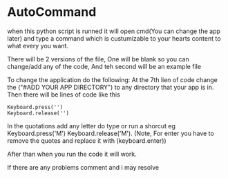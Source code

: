 # AutoCommand
when this python script is runned it will open cmd(You can change the app later)  and type a command which is custumizable to your hearts content to what every you want.

There will be 2 versions of the file, One will be blank so you can change/add any of the code, And teh second will be an example file

To change the application do the following:
  At the 7th lien of code change the ("#ADD YOUR APP DIRECTORY") to any directory that your app is in.
  Then there will be lines of code like this 
    
    Keyboard.press('')
    Keyboard.release('')
  In the quotations add any letter do type or run a shorcut eg
    Keyboard.press('M')
    Keyboard.release('M').
  (Note, For enter you have to remove the quotes and replace it with (keyboard.enter))
  
  After than when you run the code it will work.
  
  If there are any problems comment and i may resolve

